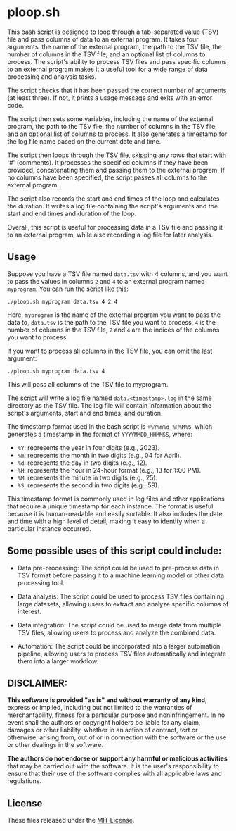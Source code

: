 # ploop.sh
This bash script is designed to loop through a tab-separated value (TSV) file and pass columns of data to an external program. It takes four arguments: the name of the external program, the path to the TSV file, the number of columns in the TSV file, and an optional list of columns to process. The script's ability to process TSV files and pass specific columns to an external program makes it a useful tool for a wide range of data processing and analysis tasks.

The script checks that it has been passed the correct number of arguments (at least three). If not, it prints a usage message and exits with an error code.

The script then sets some variables, including the name of the external program, the path to the TSV file, the number of columns in the TSV file, and an optional list of columns to process. It also generates a timestamp for the log file name based on the current date and time.

The script then loops through the TSV file, skipping any rows that start with '#' (comments). It processes the specified columns if they have been provided, concatenating them and passing them to the external program. If no columns have been specified, the script passes all columns to the external program.

The script also records the start and end times of the loop and calculates the duration. It writes a log file containing the script's arguments and the start and end times and duration of the loop.

Overall, this script is useful for processing data in a TSV file and passing it to an external program, while also recording a log file for later analysis.

## Usage
Suppose you have a TSV file named `data.tsv` with 4 columns, and you want to pass the values in columns `2` and `4` to an external program named `myprogram`. You can run the script like this:

```
./ploop.sh myprogram data.tsv 4 2 4
```

Here, `myprogram` is the name of the external program you want to pass the data to, `data.tsv` is the path to the TSV file you want to process, `4` is the number of columns in the TSV file, `2` and `4` are the indices of the columns you want to process.

If you want to process all columns in the TSV file, you can omit the last argument:

```
./ploop.sh myprogram data.tsv 4
```

This will pass all columns of the TSV file to myprogram.

The script will write a log file named `data.<timestamp>.log` in the same directory as the TSV file. The log file will contain information about the script's arguments, start and end times, and duration.

The timestamp format used in the bash script is `+%Y%m%d_%H%M%S`, which generates a timestamp in the format of `YYYYMMDD_HHMMSS`, where:

* `%Y`: represents the year in four digits (e.g., 2023).
* `%m`: represents the month in two digits (e.g., 04 for April).
* `%d`: represents the day in two digits (e.g., 12).
* `%H`: represents the hour in 24-hour format (e.g., 13 for 1:00 PM).
* `%M`: represents the minute in two digits (e.g., 25).
* `%S`: represents the second in two digits (e.g., 59).

This timestamp format is commonly used in log files and other applications that require a unique timestamp for each instance. The format is useful because it is human-readable and easily sortable. It also includes the date and time with a high level of detail, making it easy to identify when a particular instance occurred.

## Some possible uses of this script could include:

* Data pre-processing: The script could be used to pre-process data in TSV format before passing it to a machine learning model or other data processing tool.

* Data analysis: The script could be used to process TSV files containing large datasets, allowing users to extract and analyze specific columns of interest.

* Data integration: The script could be used to merge data from multiple TSV files, allowing users to process and analyze the combined data.

* Automation: The script could be incorporated into a larger automation pipeline, allowing users to process TSV files automatically and integrate them into a larger workflow.

## DISCLAIMER:
**This software is provided "as is" and without warranty of any kind**, express or implied, including but not limited to the warranties of merchantability, fitness for a particular purpose and noninfringement. In no event shall the authors or copyright holders be liable for any claim, damages or other liability, whether in an action of contract, tort or otherwise, arising from, out of or in connection with the software or the use or other dealings in the software.

**The authors do not endorse or support any harmful or malicious activities** that may be carried out with the software. It is the user's responsibility to ensure that their use of the software complies with all applicable laws and regulations.

## License

These files released under the [MIT License](LICENSE).
